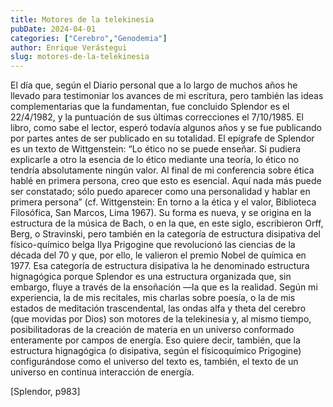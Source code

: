 ```yaml
---
title: Motores de la telekinesia
pubDate: 2024-04-01
categories: ["Cerebro","Genodemia"]
author: Enrique Verástegui
slug: motores-de-la-telekinesia
---
```


El día que, según el Diario personal que a lo largo de muchos años he llevado para testimoniar los avances de mi escritura, pero también las ideas complementarias que la fundamentan, fue concluido Splendor es el 22/4/1982, y la puntuación de sus últimas correcciones el 7/10/1985. El libro, como sabe el lector, esperó todavía algunos años y se fue publicando por partes antes de ser publicado en su totalidad. El epígrafe de Splendor es un texto de Wittgenstein: “Lo ético no se puede enseñar. Si pudiera explicarle a otro la esencia de lo ético mediante una teoría, lo ético no tendría absolutamente ningún valor. Al final de mi conferencia sobre ética hablé en primera persona, creo que esto es esencial. Aquí nada más puede ser constatado; sólo puedo aparecer como una personalidad y hablar en primera persona” (cf. Wittgenstein: En torno a la ética y el valor, Biblioteca Filosófica, San Marcos, Lima 1967). Su forma es nueva, y se origina en la estructura de la música de Bach, o en la que, en este siglo, escribieron Orff, Berg, o Stravinski, pero también en la categoría de estructura disipativa del físico-químico belga Ilya Prigogine que revolucionó las ciencias de la década del 70 y que, por ello, le valieron el premio Nobel de química en 1977. Esa categoría de estructura disipativa la he denominado estructura hignagógica porque Splendor es una estructura organizada que, sin embargo, fluye a través de la ensoñación —la que es la realidad. Según mi experiencia, la de mis recitales, mis charlas sobre poesía, o la de mis estados de meditación trascendental, las ondas alfa y theta del cerebro (que movidas por Dios) son motores de la telekinesia y, al mismo tiempo, posibilitadoras de la creación de materia en un universo conformado enteramente por campos de energía. Eso quiere decir, también, que la estructura hignagógica (o disipativa, según el físico­químico Prigogine) configurándose como el universo del texto es, también, el texto de un universo en continua interacción de energía.

[Splendor, p983]
